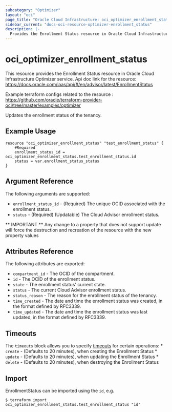 ```yaml
---
subcategory: "Optimizer"
layout: "oci"
page_title: "Oracle Cloud Infrastructure: oci_optimizer_enrollment_status"
sidebar_current: "docs-oci-resource-optimizer-enrollment_status"
description: |-
  Provides the Enrollment Status resource in Oracle Cloud Infrastructure Optimizer service
---
```


# oci_optimizer_enrollment_status
This resource provides the Enrollment Status resource in Oracle Cloud Infrastructure Optimizer service.
Api doc link for the resource: https://docs.oracle.com/iaas/api/#/en/advisor/latest/EnrollmentStatus

Example terraform configs related to the resource : https://github.com/oracle/terraform-provider-oci/tree/master/examples/optimizer

Updates the enrollment status of the tenancy.


## Example Usage

```hcl
resource "oci_optimizer_enrollment_status" "test_enrollment_status" {
	#Required
	enrollment_status_id = oci_optimizer_enrollment_status.test_enrollment_status.id
	status = var.enrollment_status_status
}
```

## Argument Reference

The following arguments are supported:

* `enrollment_status_id` - (Required) The unique OCID associated with the enrollment status.
* `status` - (Required) (Updatable) The Cloud Advisor enrollment status.


** IMPORTANT **
Any change to a property that does not support update will force the destruction and recreation of the resource with the new property values

## Attributes Reference

The following attributes are exported:

* `compartment_id` - The OCID of the compartment.
* `id` - The OCID of the enrollment status.
* `state` - The enrollment status' current state.
* `status` - The current Cloud Advisor enrollment status.
* `status_reason` - The reason for the enrollment status of the tenancy.
* `time_created` - The date and time the enrollment status was created, in the format defined by RFC3339.
* `time_updated` - The date and time the enrollment status was last updated, in the format defined by RFC3339.

## Timeouts

The `timeouts` block allows you to specify [timeouts](https://registry.terraform.io/providers/oracle/oci/latest/docs/guides/changing_timeouts) for certain operations:
	* `create` - (Defaults to 20 minutes), when creating the Enrollment Status
	* `update` - (Defaults to 20 minutes), when updating the Enrollment Status
	* `delete` - (Defaults to 20 minutes), when destroying the Enrollment Status


## Import

EnrollmentStatus can be imported using the `id`, e.g.

```
$ terraform import oci_optimizer_enrollment_status.test_enrollment_status "id"
```

